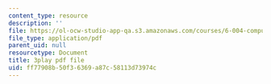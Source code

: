 ```yaml
---
content_type: resource
description: ''
file: https://ol-ocw-studio-app-qa.s3.amazonaws.com/courses/6-004-computation-structures-spring-2017/ff77908b50f36369a87c58113d73974c_QCo-RtfLzyc.pdf
file_type: application/pdf
parent_uid: null
resourcetype: Document
title: 3play pdf file
uid: ff77908b-50f3-6369-a87c-58113d73974c
---
```

